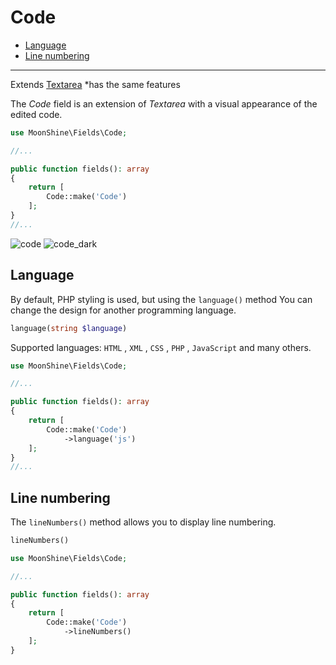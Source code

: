 # Code

- [Language](#language)
- [Line numbering](#line-numbers)

---

Extends [Textarea](/docs/{{version}}/fields/textarea)
*has the same features

The *Code* field is an extension of *Textarea* with a visual appearance of the edited code.

```php
use MoonShine\Fields\Code;

//...

public function fields(): array
{
    return [
        Code::make('Code')
    ];
}
//...
```

![code](https://raw.githubusercontent.com/moonshine-software/doc/2.x/resources/screenshots/code.png)
![code_dark](https://raw.githubusercontent.com/moonshine-software/doc/2.x/resources/screenshots/code_dark.png)

<a name="language"></a>
## Language

By default, PHP styling is used, but using the `language()` method You can change the design for another programming language.

```php
language(string $language)
```

Supported languages: `HTML` , `XML` , `CSS` , `PHP` , `JavaScript` and many others.

```php
use MoonShine\Fields\Code;

//...

public function fields(): array
{
    return [
        Code::make('Code')
            ->language('js')
    ];
}
//...
```

<a name="line-numbering"></a>
## Line numbering

The `lineNumbers()` method allows you to display line numbering.

```php
lineNumbers()
```

```php
use MoonShine\Fields\Code;

//...

public function fields(): array
{
    return [
        Code::make('Code')
            ->lineNumbers()
    ];
}
```
